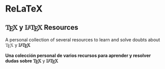 # ReLaTeX
<H2><strong><span class="texhtml" style="font-family: 'CMU Serif', cmr10, LMRoman10-Regular, 'Latin Modern Math', 'Nimbus Roman No9 L', 'Times New Roman', Times, serif">T<span style="text-transform: uppercase;vertical-align: -.5ex;margin-left: -.1667em;margin-right: -.125em;line-height: 1ex">e</span>X</span></strong> y <strong><span class="texhtml" style="font-family: 'CMU Serif', cmr10, LMRoman10-Regular, 'Latin Modern Math', 'Nimbus Roman No9 L', 'Times New Roman', Times, serif">L<span style="text-transform: uppercase;font-size: .75em;vertical-align: .25em;margin-left: -.36em;margin-right: -.15em;line-height: 1ex">a</span>T<span style="text-transform: uppercase;vertical-align: -.5ex;margin-left: -.1667em;margin-right: -.125em;line-height: 1ex">e</span>X</span> Resources</strong></H1>

<p>A personal collection of several resources to learn and solve doubts about <span class="texhtml" style="font-family: 'CMU Serif', cmr10, LMRoman10-Regular, 'Latin Modern Math', 'Nimbus Roman No9 L', 'Times New Roman', Times, serif">T<span style="text-transform: uppercase;vertical-align: -.5ex;margin-left: -.1667em;margin-right: -.125em;line-height: 1ex">e</span>X</span></strong> y <strong><span class="texhtml" style="font-family: 'CMU Serif', cmr10, LMRoman10-Regular, 'Latin Modern Math', 'Nimbus Roman No9 L', 'Times New Roman', Times, serif">L<span style="text-transform: uppercase;font-size: .75em;vertical-align: .25em;margin-left: -.36em;margin-right: -.15em;line-height: 1ex">a</span>T<span style="text-transform: uppercase;vertical-align: -.5ex;margin-left: -.1667em;margin-right: -.125em;line-height: 1ex">e</span>X</span></p>



<p>Una colección personal de varios recursos para aprender y resolver dudas sobre <span class="texhtml" style="font-family: 'CMU Serif', cmr10, LMRoman10-Regular, 'Latin Modern Math', 'Nimbus Roman No9 L', 'Times New Roman', Times, serif">T<span style="text-transform: uppercase;vertical-align: -.5ex;margin-left: -.1667em;margin-right: -.125em;line-height: 1ex">e</span>X</span></strong> y <strong><span class="texhtml" style="font-family: 'CMU Serif', cmr10, LMRoman10-Regular, 'Latin Modern Math', 'Nimbus Roman No9 L', 'Times New Roman', Times, serif">L<span style="text-transform: uppercase;font-size: .75em;vertical-align: .25em;margin-left: -.36em;margin-right: -.15em;line-height: 1ex">a</span>T<span style="text-transform: uppercase;vertical-align: -.5ex;margin-left: -.1667em;margin-right: -.125em;line-height: 1ex">e</span>X</span></p>
